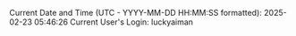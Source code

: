 Current Date and Time (UTC - YYYY-MM-DD HH:MM:SS formatted): 2025-02-23 05:46:26
Current User's Login: luckyaiman
